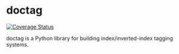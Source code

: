 # doctag

[![Coverage Status](https://coveralls.io/repos/github/daturkel/doctag/badge.svg?branch=master)](https://coveralls.io/github/daturkel/doctag?branch=master)

doctag is a Python library for building index/inverted-index tagging systems.
